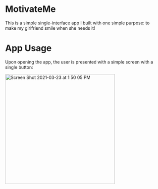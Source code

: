 # MotivateMe

This is a simple single-interface app I built with one simple purpose: to make my girlfriend smile when she needs it!

# App Usage

Upon opening the app, the user is presented with a simple screen with a single button: 

<img width="354" alt="Screen Shot 2021-03-23 at 1 50 05 PM" src="https://user-images.githubusercontent.com/42982968/112206458-f5a4fe00-8be3-11eb-9297-34f8f1fe49ef.png">


